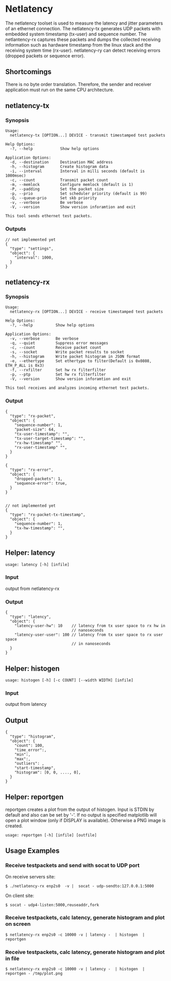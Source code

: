 # Netlatency

The netlatency toolset is used to measure the latency and jitter parameters
of an ethernet connection. The netlatency-tx generates UDP packets with
embedded system timestamp (tx-user) and sequence number. The netlantency-rx
captures these packets and dumps the collected receiving information such
as hardware timestamp from the linux stack and the receiving system time
(rx-user). netlatency-ry can detect receiving errors (dropped packets or
sequence error).

## Shortcomings

There is no byte order translation. Therefore, the sender and receiver
application must run on the same CPU architecture.

## netlatency-tx

### Synopsis

    Usage:
      netlatency-tx [OPTION...] DEVICE - transmit timestamped test packets

    Help Options:
      -?, --help            Show help options

    Application Options:
      -d, --destination     Destination MAC address
      -h, --histogram       Create histogram data
      -i, --interval        Interval in milli seconds (default is 1000msec)
      -c, --count           Transmit packet count
      -m, --memlock         Configure memlock (default is 1)
      -P, --padding         Set the packet size
      -p, --prio            Set scheduler priority (default is 99)
      -Q, --queue-prio      Set skb priority
      -v, --verbose         Be verbose
      -V, --version         Show version inforamtion and exit

    This tool sends ethernet test packets.

### Outputs

    // not implemented yet
    {
      "type": "settings",
      "object": {
        "interval": 1000,
      }
    }

## netlatency-rx

### Synopsis

    Usage:
      netlatency-rx [OPTION...] DEVICE - receive timestamped test packets

    Help Options:
      -?, --help          Show help options

    Application Options:
      -v, --verbose       Be verbose
      -q, --quiet         Suppress error messages
      -c, --count         Receive packet count
      -s, --socket        Write packet results to socket
      -h, --histogram     Write packet histogram in JSON format
      -e, --ethertype     Set ethertype to filter(Default is 0x0808, ETH_P_ALL is 0x3)
      -f, --rxfilter      Set hw rx filterfilter
      -p, --ptp           Set hw rx filterfilter
      -V, --version       Show version inforamtion and exit

    This tool receives and analyzes incoming ethernet test packets.


### Output

    {
      "type": "rx-packet",
      "object": {
        "sequence-number": 1,
        "packet-size": 64,
        "tx-user-timestamp": "",
        "tx-user-target-timestamp": "",
        "rx-hw-timestamp" "",
        "rx-user-timestamp" "",
      }
    }

    {
      "type": "rx-error",
      "object": {
        "dropped-packets": 1,
        "sequence-error": true,
      }
    }


    // not implemented yet
    {
      "type": "rx-packet-tx-timestamp",
      "object": {
        "sequence-number": 1,
        "tx-hw-timestamp": "",
      }
    }



## Helper: latency

	usage: latency [-h] [infile]

### Input

output from netlatency-rx

### Output

    {
      "type": "latency",
      "object": {
        "latency-user-hw": 10    // latency from tx user space to rx hw in
                                 // nanoseconds
        "latency-user-user": 100 // latency from tx user space to rx user space
                                 // in nanoseconds
      }
    }



## Helper: histogen

	usage: histogen [-h] [-c COUNT] [--width WIDTH] [infile]

### Input

output from latency

## Output
    {
      "type": "histogram",
      "object": {
        "count": 100,
        "time_error":,
        "min":,
        "max":,
        "outliers": ,
        "start-timestamp",
        "histogram": [0, 0, ...., 0],
      }
    }


## Helper: reportgen

reportgen creates a plot from the output of histogen. Input is STDIN by default and also can be
set by '-'. If no output is specified matplotlib will open a plot window (only if DISPLAY is available). Otherwise a PNG image is created.


    usage: reportgen [-h] [infile] [outfile]

## Usage Examples


### Receive testpackets and send with socat to UDP port

On receive servers site:

    $ ./netlatency-rx enp2s0  -v |  socat - udp-sendto:127.0.0.1:5000


On client site:

    $ socat - udp4-listen:5000,reuseaddr,fork


### Receive testpackets, calc latency, generate histogram and plot on screen

    $ netlatency-rx enp2s0 -c 10000 -v | latency -  | histogen  | reportgen

### Receive testpackets, calc latency, generate histogram and plot in file

    $ netlatency-rx enp2s0 -c 10000 -v | latency -  | histogen  | reportgen - /tmp/plot.png
